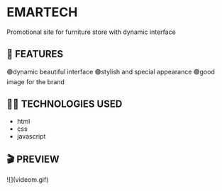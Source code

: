<h1>EMARTECH</h1>

Promotional site for furniture store with dynamic interface

<h2> 🎲 FEATURES </h2>

🟣dynamic beautiful interface
🟣stylish and special appearance
🟣good image for the brand

<h2> ⛓️‍💥 TECHNOLOGIES USED </h2>

- html
- css
- javascript

<h2> 🎬 PREVIEW </h2>
![](videom.gif)
